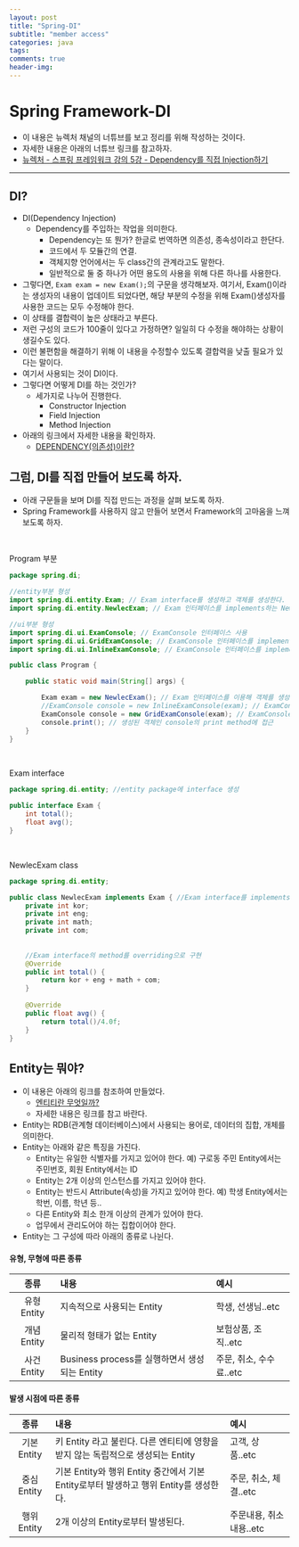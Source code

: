 ```yaml
---  
layout: post  
title: "Spring-DI"  
subtitle: "member access"  
categories: java
tags: 
comments: true  
header-img:
---  
```


# Spring Framework-DI
- 이 내용은 뉴렉처 채널의 너튜브를 보고 정리를 위해 작성하는 것이다.
- 자세한 내용은 아래의 너튜브 링크를 참고하자.
- [뉴렉처 - 스프링 프레임워크 강의 5강 - Dependency를 직접 Injection하기](https://youtu.be/gtqctgfywn4)
---
## DI?
- DI(Dependency Injection)
	- Dependency를 주입하는 작업을 의미한다.
      - Dependency는 또 뭔가? 한글로 번역하면 의존성, 종속성이라고 한단다.
      - 코드에서 두 모듈간의 연결.
      - 객체지향 언어에서는 두 class간의 관계라고도 말한다.
      - 일반적으로 둘 중 하나가 어떤 용도의 사용을 위해 다른 하나를 사용한다.
- 그렇다면, ```Exam exam = new Exam();```의 구문을 생각해보자. 여기서, Exam()이라는 생성자의 내용이 업데이트 되었다면, 해당 부분의 수정을 위해 Exam()생성자를 사용한 코드는 모두 수정해야 한다.
- 이 상태를 결합력이 높은 상태라고 부른다.
- 저런 구성의 코드가 100줄이 있다고 가정하면? 일일히 다 수정을 해야하는 상황이 생길수도 있다.
- 이런 불편함을 해결하기 위해 이 내용을 수정할수 있도록 결합력을 낮출 필요가 있다는 말이다.
- 여기서 사용되는 것이 DI이다.
- 그렇다면 어떻게 DI를 하는 것인가?
  - 세가지로 나누어 진행한다.
    - Constructor Injection
    - Field Injection
    - Method Injection
- 아래의 링크에서 자세한 내용을 확인하자.
  - [DEPENDENCY(의존성)이란?](https://tony-programming.tistory.com/entry/Dependency-%EC%9D%98%EC%A1%B4%EC%84%B1-%EC%9D%B4%EB%9E%80)

## 그럼, DI를 직접 만들어 보도록 하자.
- 아래 구문들을 보며 DI를 직접 만드는 과정을 살펴 보도록 하자.
- Spring Framework를 사용하지 않고 만들어 보면서 Framework의 고마움을 느껴 보도록 하자.

<br>

Program 부분
```java
package spring.di;

//entity부분 형성
import spring.di.entity.Exam; // Exam interface를 생성하고 객체를 생성한다.
import spring.di.entity.NewlecExam; // Exam 인터페이스를 implements하는 NewlecExam class를 생성하고,  interface의 method를 overriding함으로서 해당 method를 구현한다.

//ui부분 형성
import spring.di.ui.ExamConsole; // ExamConsole 인터페이스 사용
import spring.di.ui.GridExamConsole; // ExamConsole 인터페이스를 implements하는 GridExamConsole class를 생성하고 interface의 method overriding 하여 method실체 구현
import spring.di.ui.InlineExamConsole; // ExamConsole 인터페이스를 implements하는 InlineExamConsole class를 생성하고 interface의 method overriding 하여 method실체 구현

public class Program {

	public static void main(String[] args) {

		Exam exam = new NewlecExam(); // Exam 인터페이스를 이용해 객체를 생성한다.
		//ExamConsole console = new InlineExamConsole(exam); // ExamConsole 인터페이스를 이용해 객체를 생성하고, InlineExamConsole생성자에 exam을 Injection.
		ExamConsole console = new GridExamConsole(exam); // ExamConsole 인터페이스를 이용해 객체를 생성하고, GridExamConsole생성자에 exam을 Injection.
		console.print(); // 생성된 객체인 console의 print method에 접근
	}
}
```

<br>

Exam interface
<br>

```java
package spring.di.entity; //entity package에 interface 생성

public interface Exam {
	int total();
	float avg();
}
```

<br>

NewlecExam class
<br>

```java
package spring.di.entity;

public class NewlecExam implements Exam { //Exam interface를 implements
	private int kor;
	private int eng;
	private int math;
	private int com;
	
	
	//Exam interface의 method를 overriding으로 구현
	@Override
	public int total() {
		return kor + eng + math + com;
	}
	
	@Override
	public float avg() {
		return total()/4.0f;
	}
}

```
## Entity는 뭐야?
- 이 내용은 아래의 링크를 참조하여 만들었다.
  - [엔티티란 무엇일까?](https://rh-cp.tistory.com/78)
  - 자세한 내용은 링크를 참고 바란다.
- Entity는 RDB(관계형 데이터베이스)에서 사용되는 용어로, 데이터의 집합, 개체를 의미한다.
- Entity는 아래와 같은 특징을 가진다.
  - Entity는 유일한 식별자를 가지고 있어야 한다. 예) 구로동 주민 Entity에서는 주민번호, 회원 Entity에서는 ID
  - Entity는 2개 이상의 인스턴스를 가지고 있어야 한다.
  - Entity는 반드시 Attribute(속성)을 가지고 있어야 한다. 예) 학생 Entity에서는 학번, 이름, 학년 등..
  - 다른 Entity와 최소 한개 이상의 관계가 있어야 한다.
  - 업무에서 관리도어야 하는 집합이어야 한다.
- Entity는 그 구성에 따라 아래의 종류로 나뉜다.

#### 유형, 무형에 따른 종류
|종류|내용|예시|
| :---: | :--- | :--- |
| 유형 Entity | 지속적으로 사용되는 Entity | 학생, 선생님..etc
| 개념 Entity | 물리적 형태가 없는 Entity | 보험상품, 조직..etc
| 사건 Entity | Business process를 실행하면서 생성되는 Entity | 주문, 취소, 수수료..etc

#### 발생 시점에 따른 종류
|종류|내용|예시|
| :---: | :--- | :--- |
| 기본 Entity | 키 Entity 라고 불린다. 다른 엔티티에 영향을 받지 않는 독립적으로 생성되는 Entity | 고객, 상품..etc
| 중심 Entity | 기본 Entity와 행위 Entity 중간에서 기본 Entity로부터 발생하고 행위 Entity를 생성한다. | 주문, 취소, 체결..etc
| 행위 Entity | 2개 이상의 Entity로부터 발생된다. | 주문내용, 취소내용..etc